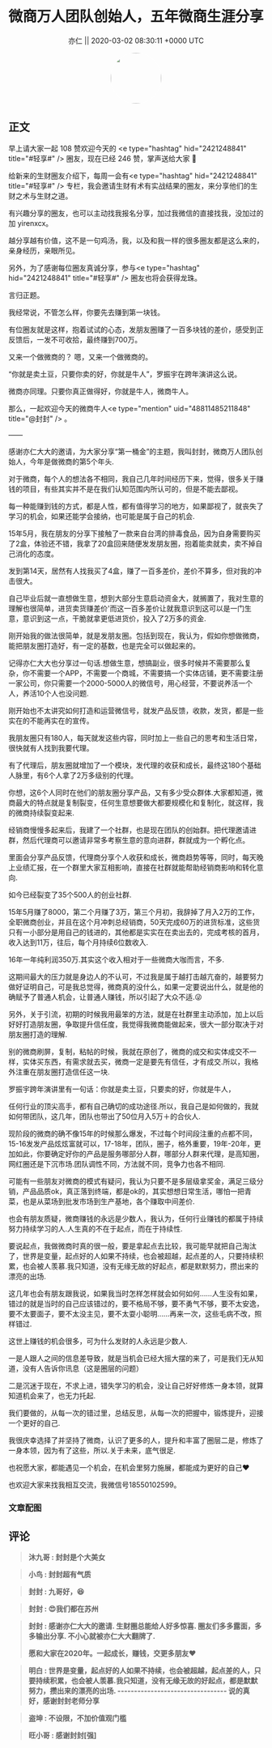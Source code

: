 <h1 align="center">微商万人团队创始人，五年微商生涯分享</h1>




<p align="center">
    <a>亦仁 || 2020-03-02 08:30:11 &#43;0000 UTC</a>
</p>

<div align="center">
    <img src="https://images.zsxq.com/Fn3NQqCN8nuGF86yZPXSbEsl0mb3?e=1590940799&amp;token=kIxbL07-8jAj8w1n4s9zv64FuZZNEATmlU_Vm6zD:pfbNc8W3hS0oYG_hyXXh_rHMHuc=" width="100" height="100" style="border:1px solid;border-radius:50%; color:#ffffff"/>
</div>




## 正文

<div>
早上请大家一起 108 赞欢迎今天的 &lt;e type=&#34;hashtag&#34; hid=&#34;2421248841&#34; title=&#34;#轻享#&#34; /&gt; 圈友，现在已经 246 赞，掌声送给大家 👏

给新来的生财圈友介绍下，每周一会有&lt;e type=&#34;hashtag&#34; hid=&#34;2421248841&#34; title=&#34;#轻享#&#34; /&gt; 专栏，我会邀请生财有术有实战结果的圈友，来分享他们的生财之术与生财之道。

有兴趣分享的圈友，也可以主动找我报名分享，加过我微信的直接找我，没加过的加 yirenxcx。

越分享越有价值，这不是一句鸡汤，我，以及和我一样的很多圈友都是这么来的，亲身经历，亲眼所见。

另外，为了感谢每位圈友真诚分享，参与&lt;e type=&#34;hashtag&#34; hid=&#34;2421248841&#34; title=&#34;#轻享#&#34; /&gt; 圈友也将会获得龙珠。

言归正题。

我经常说，不管怎么样，你要先去赚到第一块钱。

有位圈友就是这样，抱着试试的心态，发朋友圈赚了一百多块钱的差价，感受到正反馈后，一发不可收拾，最终赚到700万。

又来一个做微商的？ 嗯，又来一个做微商的。

“你就是卖土豆，只要你卖的好，你就是牛人”，罗振宇在跨年演讲这么说。

微商亦同理。只要你真正做得好，你就是牛人，微商牛人。

那么，一起欢迎今天的微商牛人&lt;e type=&#34;mention&#34; uid=&#34;48811485211848&#34; title=&#34;@封封&#34; /&gt;    。

——

感谢亦仁大大的邀请，为大家分享“第一桶金”的主题，我叫封封，微商万人团队创始人，今年是做微商的第5个年头.

对于微商，每个人的想法各不相同，我自己几年时间经历下来，觉得，很多关于赚钱的项目，有些其实并不是在我们认知范围内所认可的，但是不能去鄙视。

每一种能赚到钱的方式，都是人性，都有值得学习的地方，如果鄙视了，就丧失了学习的机会，如果还能学会接纳，也可能是属于自己的机会.

15年5月，我在朋友的分享下接触了一款来自台湾的排毒食品，因为自身需要购买了2盒，体验还不错，我拿了20盒回来随便发发朋友圈，抱着能卖就卖，卖不掉自己消化的态度。

发到第14天，居然有人找我买了4盒，赚了一百多差价，差价不算多，但对我的冲击很大。

自己毕业后就一直想做生意，想到大部分生意启动资金大，就搁置了，我对生意的理解也很简单，进货卖货赚差价&#39;而这一百多差价让就我意识到这可以是一门生意，意识到这一点，干脆就拿更低进货价，投入了2万多的资金.

刚开始我的做法很简单，就是发朋友圈。包括到现在，我认为，假如你想做微商，能把朋友圈打造好，有一定的基数，也是完全可以做起来的。

记得亦仁大大也分享过一句话.想做生意，想搞副业，很多时候并不需要那么复杂，你不需要一个APP，不需要一个商城，不需要搞一个实体店铺，更不需要注册一家公司，你只需要一个2000-5000人的微信号，用心经营，不要说养活一个人，养活10个人也没问题.

刚开始也不太讲究如何打造和运营微信号，就发产品反馈，收款，发货，都是一些实在的不能再实在的宣传。

我朋友圈只有180人，每天就发这些内容，同时加上一些自己的思考和生活日常，很快就有人找到我要代理。

有了代理后，朋友圈就增加了一个模块，发代理的收获和成长，最终这180个基础人脉里，有6个人拿了2万多级别的代理。

你想，这6个人同时在他们的朋友圈分享产品，又有多少受众群体.大家都知道，微商最大的特点就是复制裂变，任何生意想要做大都要规模化和复制化，就这样，我的微商持续裂变起来.

经销商慢慢多起来后，我建了一个社群，也是现在团队的创始群。把代理邀请进群，然后代理商可以邀请非常多考察生意的意向进群，群就成为一个孵化点。

里面会分享产品反馈，代理商分享个人收获和成长，微商趋势等等，同时，每天晚上业绩汇报，在一个群里大家互相影响，直接在社群就能帮助经销商影响和转化意向.

如今已经裂变了35个500人的创业社群.

15年5月赚了8000，第二个月赚了3万，第三个月初，我辞掉了月入2万的工作，全职微商创业，并且在这个月冲刺总经销商，50天完成60万的进货标准，这些货只有一小部分是用自己的钱进的，其他都是实实在在卖出去的，完成考核的首月，收入达到11万，往后，每个月持续6位数收入.

16年一年纯利润350万.其实这个收入相对于一些微商大咖而言，不多.

这期间最大的压力就是身边人的不认可，不过我是属于越打击越亢奋的，越要努力做好证明自己，可是我总觉得，微商真的没什么，如果一定要说出什么，就是他的确赋予了普通人机会，让普通人赚钱，所以引起了大众不适.😜

另外，关于引流，初期的时候我用最笨的方法，就是在社群里主动添加，加上以后好好打造朋友圈，争取提升信任度，我觉得我微商能做起来，很大一部分取决于对朋友圈打造的理解.

别的微商刷屏，复制，粘帖的时候，我就在原创了，微商的成交和实体成交不一样，实体买东西，有需求就去买，微商一定是要先有信任，才有成交.所以，我格外注重在朋友圈打造信任这一块.

罗振宇跨年演讲里有一句话：你就是卖土豆，只要卖的好，你就是牛人，

任何行业的顶尖高手，都有自己确切的成功途径.所以，我自己是如何做的，我就如何带团队，这几年，团队也带出了50位月入5万＋的合伙人.

现阶段的微商的确不像15年的时候那么爆发，不过每个时间段注重的点都不同，15-16发发产品炫炫富就可以，17-18年，团队，圈子，格外重要，19年-20年，更加如此，你要确定好你的产品是服务哪部分人群，哪部分人群来代理，是高知圈，网红圈还是下沉市场.团队调性不同，方法就不同，竞争力也各不相同.

可能有一些朋友对微商的模式有疑问，我认为只要不是多层级拿奖金，满足三级分销，产品品质ok，真正落到终端，都是ok的，其实想想日常生活，哪怕一把青菜，也是从菜场到批发市场到生产基地，各个赚取中间差价.

也会有朋友质疑，微商赚钱的永远是少数人，我认为，任何行业赚钱的都属于持续努力持续学习的人.人生真的不在于起点，而在于持续性.

要说起点，我做微商时真的很一般，要是拿起点去比较，我可能早就把自己淘汰了，世界是变量，起点好的人如果不持续，也会被超越，起点差的人，只要持续积累，也会被人羡慕.我只知道，没有无缘无故的好起点，都是默默努力，攒出来的漂亮的出场.

这几年也会有朋友跟我说，如果我当时怎样怎样就会如何如何……人生没有如果，错过的就是当时的自己应该错过的，要不格局不够，要不勇气不够，要不太安逸，要不太要面子，要不太没主见，要不太耍小聪明……再来一次，这些毛病不改，照样错过.

这世上赚钱的机会很多，可为什么发财的人永远是少数人.

一是人跟人之间的信息差导致，就是当机会已经大摇大摆的来了，可是我们无从知道，没有人告诉你讯息（这是圈层的问题）

二是沉迷于现在，不求上进，错失学习的机会，没让自己好好修炼一身本领，就算知道机会来了，也无力托起.

我们要做的，从每一次的错过里，总结反思，从每一次的把握中，锻炼提升，迎接一个更好的自己.

我很庆幸选择了并坚持了微商，认识了更多的人，提升和丰富了圈层二是，修炼了一身本领，因为有了这些，所以.关于未来，底气很足.

也祝愿大家，都能遇见一个机会，在机会里努力施展，都能成为更好的自己❤

也欢迎大家来找我相互交流，我微信号18550102599。
</div>

### 文章配图

<div class="image" align="center">

</div>


## 评论

<div align="left">
<div>

<blockquote >
<span> <strong>沐九哥 : 封封是个大美女 </strong></span>
</blockquote>

<blockquote >
<span> <strong>小鸟 : 封封超有气质 </strong></span>
</blockquote>

<blockquote >
<span> <strong>封封 : 九哥好，😆 </strong></span>
</blockquote>

<blockquote >
<span> <strong>封封 : 😍我们都在苏州 </strong></span>
</blockquote>

<blockquote >
<span> <strong>封封 : 感谢亦仁大大的邀请.
生财圈总能给人好多惊喜.
圈友们多多露面，多多输出分享.
不小心就被亦仁大大翻牌了.

愿和大家在2020年。一起成长，赚钱，交更多朋友❤ </strong></span>
</blockquote>

<blockquote >
<span> <strong>明白 : 世界是变量，起点好的人如果不持续，也会被超越，起点差的人，只要持续积累，也会被人羡慕.我只知道，没有无缘无故的好起点，都是默默努力，攒出来的漂亮的出场.
---------------------------------
说的真好，感谢封封老师分享 </strong></span>
</blockquote>

<blockquote >
<span> <strong>盗坤 : 不设限，不加价值观门槛 </strong></span>
</blockquote>

<blockquote >
<span> <strong>旺小哥 : 感谢封封[强] </strong></span>
</blockquote>

</div>
</div>